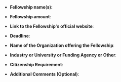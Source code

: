 - **Fellowship name(s)**: 

- **Fellowship amount**:

- **Link to the Fellowship's official website**: 

- **Deadline**:

- **Name of the Organization offering the Fellowship**:

- **Industry or University or Funding Agency or Other**:

- **Citizenship Requirement**:

- **Additional Comments (Optional)**: 
